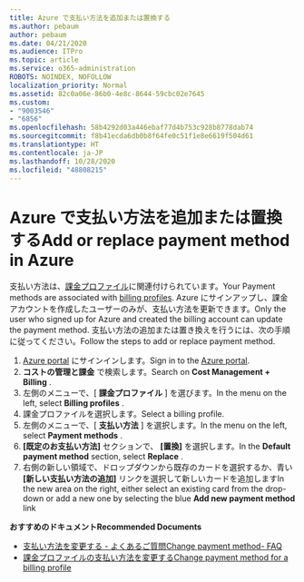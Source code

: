 ```yaml
---
title: Azure で支払い方法を追加または置換する
ms.author: pebaum
author: pebaum
ms.date: 04/21/2020
ms.audience: ITPro
ms.topic: article
ms.service: o365-administration
ROBOTS: NOINDEX, NOFOLLOW
localization_priority: Normal
ms.assetid: 82c0a06e-86b0-4e8c-8644-59cbc02e7645
ms.custom:
- "9003546"
- "6856"
ms.openlocfilehash: 58b4292d03a446ebaf77d4b753c928b8778dab74
ms.sourcegitcommit: f8b41ecda6db0b8f64fe0c51f1e8e6619f504d61
ms.translationtype: HT
ms.contentlocale: ja-JP
ms.lasthandoff: 10/28/2020
ms.locfileid: "48808215"
---
```

# <a name="add-or-replace-payment-method-in-azure"></a><span data-ttu-id="be24e-102">Azure で支払い方法を追加または置換する</span><span class="sxs-lookup"><span data-stu-id="be24e-102">Add or replace payment method in Azure</span></span>

<span data-ttu-id="be24e-103">支払い方法は、[課金プロファイル](https://docs.microsoft.com/azure/billing/billing-how-to-change-credit-card?WT.mc_id=Portal-Microsoft_Azure_Support#change-payment-method-for-a-billing-profile)に関連付けられています。</span><span class="sxs-lookup"><span data-stu-id="be24e-103">Your Payment methods are associated with [billing profiles](https://docs.microsoft.com/azure/billing/billing-how-to-change-credit-card?WT.mc_id=Portal-Microsoft_Azure_Support#change-payment-method-for-a-billing-profile).</span></span> <span data-ttu-id="be24e-104">Azure にサインアップし、課金アカウントを作成したユーザーのみが、支払い方法を更新できます。</span><span class="sxs-lookup"><span data-stu-id="be24e-104">Only the user who signed up for Azure and created the billing account can update the payment method.</span></span> <span data-ttu-id="be24e-105">支払い方法の追加または置き換えを行うには、次の手順に従ってください。</span><span class="sxs-lookup"><span data-stu-id="be24e-105">Follow the steps to add or replace payment method.</span></span>

1. <span data-ttu-id="be24e-106">[Azure portal](https://portal.azure.com/) にサインインします。</span><span class="sxs-lookup"><span data-stu-id="be24e-106">Sign in to the [Azure portal](https://portal.azure.com/).</span></span>
2. <span data-ttu-id="be24e-107">**コストの管理と課金** で検索します。</span><span class="sxs-lookup"><span data-stu-id="be24e-107">Search on **Cost Management + Billing** .</span></span>
3. <span data-ttu-id="be24e-108">左側のメニューで、[ **課金プロファイル** ] を選びます。</span><span class="sxs-lookup"><span data-stu-id="be24e-108">In the menu on the left, select **Billing profiles** .</span></span>
4. <span data-ttu-id="be24e-109">課金プロファイルを選択します。</span><span class="sxs-lookup"><span data-stu-id="be24e-109">Select a billing profile.</span></span>
5. <span data-ttu-id="be24e-110">左側のメニューで、[ **支払い方法** ] を選択します。</span><span class="sxs-lookup"><span data-stu-id="be24e-110">In the menu on the left, select **Payment methods** .</span></span>
6. <span data-ttu-id="be24e-111">**[既定のお支払い方法]** セクションで、 **[置換]** を選択します。</span><span class="sxs-lookup"><span data-stu-id="be24e-111">In the **Default payment method** section, select **Replace** .</span></span>
7. <span data-ttu-id="be24e-112">右側の新しい領域で、ドロップダウンから既存のカードを選択するか、青い **[新しい支払い方法の追加]** リンクを選択して新しいカードを追加します</span><span class="sxs-lookup"><span data-stu-id="be24e-112">In the new area on the right, either select an existing card from the drop-down or add a new one by selecting the blue **Add new payment method** link</span></span>

<span data-ttu-id="be24e-113">**おすすめのドキュメント**</span><span class="sxs-lookup"><span data-stu-id="be24e-113">**Recommended Documents**</span></span>

- [<span data-ttu-id="be24e-114">支払い方法を変更する - よくあるご質問</span><span class="sxs-lookup"><span data-stu-id="be24e-114">Change payment method- FAQ</span></span>](https://docs.microsoft.com/azure/billing/billing-how-to-change-credit-card?WT.mc_id=Portal-Microsoft_Azure_Support#frequently-asked-questions)
- [<span data-ttu-id="be24e-115">課金プロファイルの支払い方法を変更する</span><span class="sxs-lookup"><span data-stu-id="be24e-115">Change payment method for a billing profile</span></span>](https://docs.microsoft.com/azure/cost-management-billing/manage/change-credit-card?WT.mc_id=Portal-Microsoft_Azure_Support#manage-credit-cards-for-a-microsoft-customer-agreement)
